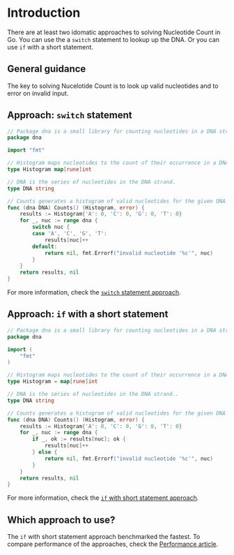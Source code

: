 # Introduction

There are at least two idomatic approaches to solving Nucleotide Count in Go.
You can use the a `switch` statement to lookup up the DNA.
Or you can use `if` with a short statement.

## General guidance

The key to solving Nucelotide Count is to look up valid nucleotides and to error on invalid input.

## Approach: `switch` statement

```go
// Package dna is a small library for counting nucleotides in a DNA strand.
package dna

import "fmt"

// Histogram maps nucleotides to the count of their occurrence in a DNA strand.
type Histogram map[rune]int

// DNA is the series of nucleotides in the DNA strand.
type DNA string

// Counts generates a histogram of valid nucleotides for the given DNA strand.
func (dna DNA) Counts() (Histogram, error) {
	results := Histogram{'A': 0, 'C': 0, 'G': 0, 'T': 0}
	for _, nuc := range dna {
		switch nuc {
		case 'A', 'C', 'G', 'T':
			results[nuc]++
		default:
			return nil, fmt.Errorf("invalid nucleotide '%c'", nuc)
		}
	}
	return results, nil
}
```

For more information, check the [`switch` statement approach][approach-switch-statement].

## Approach: `if` with a short statement

```go
// Package dna is a small library for counting nucleotides in a DNA strand.
package dna

import (
	"fmt"
)

// Histogram maps nucleotides to the count of their occurrence in a DNA strand.
type Histogram = map[rune]int

// DNA is the series of nucleotides in the DNA strand..
type DNA string

// Counts generates a histogram of valid nucleotides for the given DNA strand.
func (dna DNA) Counts() (Histogram, error) {
	results := Histogram{'A': 0, 'C': 0, 'G': 0, 'T': 0}
	for _, nuc := range dna {
		if _, ok := results[nuc]; ok {
			results[nuc]++
		} else {
			return nil, fmt.Errorf("invalid nucleotide '%c'", nuc)
		}
	}
	return results, nil
}
```

For more information, check the [`if` with short statement approach][approach-if-with-short-statement].

## Which approach to use?

The `if` with short statement approach benchmarked the fastest.
To compare performance of the approaches, check the [Performance article][article-performance].

[approach-switch-statement]: https://exercism.org/tracks/go/exercises/nucelotide-count/approaches/switch-statement
[approach-if-with-short-statement]: https://exercism.org/tracks/go/exercises/nucelotide-count/approaches/if-with-short-statement
[article-performance]: https://exercism.org/tracks/go/exercises/nucelotide-count/articles/performance
